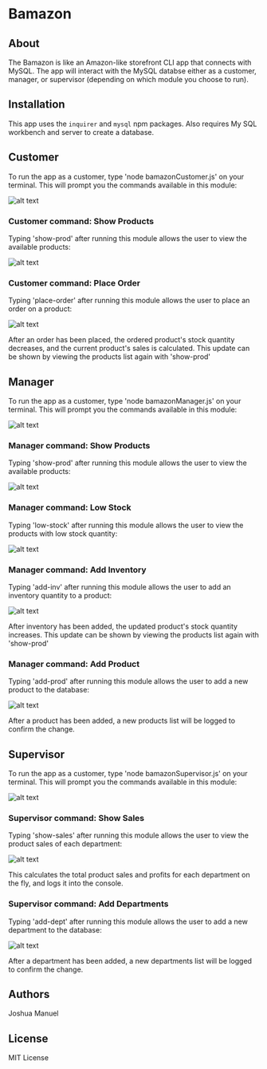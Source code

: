# Bamazon

## About

The Bamazon is like an Amazon-like storefront CLI app that connects with MySQL. The app will interact with the MySQL databse either as a customer, manager, or supervisor (depending on which module you choose to run).

## Installation

This app uses the `inquirer` and `mysql` npm packages. Also requires My SQL workbench and server to create a database.



## Customer

To run the app as a customer, type 'node bamazonCustomer.js' on your terminal. This will prompt you the commands available in this module:

![alt text](https://github.com/joshespr/10-Bamazon/blob/master/gifs/customer_main1.gif)


### Customer command: Show Products

Typing 'show-prod' after running this module allows the user to view the available products:

![alt text](https://github.com/joshespr/10-Bamazon/blob/master/gifs/customer_showprod.gif)


### Customer command: Place Order

Typing 'place-order' after running this module allows the user to place an order on a product:

![alt text](https://github.com/joshespr/10-Bamazon/blob/master/gifs/customer_order.gif)

After an order has been placed, the ordered product's stock quantity decreases, and the current product's sales is calculated. This update can be shown by viewing the products list again with 'show-prod'



## Manager

To run the app as a customer, type 'node bamazonManager.js' on your terminal. This will prompt you the commands available in this module:

![alt text](https://github.com/joshespr/10-Bamazon/blob/master/gifs/manager_main.gif)


### Manager command: Show Products

Typing 'show-prod' after running this module allows the user to view the available products:

![alt text](https://github.com/joshespr/10-Bamazon/blob/master/gifs/manager_showprod.gif)


### Manager command: Low Stock

Typing 'low-stock' after running this module allows the user to view the products with low stock quantity:

![alt text](https://github.com/joshespr/10-Bamazon/blob/master/gifs/manager_lowstock.gif)


### Manager command: Add Inventory

Typing 'add-inv' after running this module allows the user to add an inventory quantity to a product:

![alt text](https://github.com/joshespr/10-Bamazon/blob/master/gifs/manager_addinv.gif)

After inventory has been added, the updated product's stock quantity increases. This update can be shown by viewing the products list again with 'show-prod'


### Manager command: Add Product

Typing 'add-prod' after running this module allows the user to add a new product to the database:

![alt text](https://github.com/joshespr/10-Bamazon/blob/master/gifs/manager_addprod.gif)

After a product has been added, a new products list will be logged to confirm the change.


## Supervisor

To run the app as a customer, type 'node bamazonSupervisor.js' on your terminal. This will prompt you the commands available in this module:

![alt text](https://github.com/joshespr/10-Bamazon/blob/master/gifs/supervisor_main.gif)


### Supervisor command: Show Sales

Typing 'show-sales' after running this module allows the user to view the product sales of each department:

![alt text](https://github.com/joshespr/10-Bamazon/blob/master/gifs/supervisor_showsales.gif)

This calculates the total product sales and profits for each department on the fly, and logs it into the console.


### Supervisor command: Add Departments

Typing 'add-dept' after running this module allows the user to add a new department to the database:

![alt text](https://github.com/joshespr/10-Bamazon/blob/master/gifs/supervisor_adddept.gif)

After a department has been added, a new departments list will be logged to confirm the change.


## Authors

Joshua Manuel

## License

MIT License
